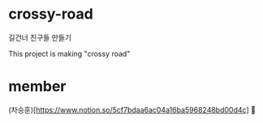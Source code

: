 # crossy-road
길건너 친구들 만들기 

This project is making "crossy road"

# member
(차승훈)[https://www.notion.so/5cf7bdaa6ac04a16ba5968248bd00d4c] :crown:
